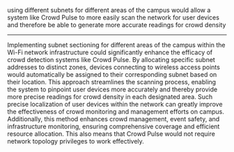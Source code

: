 using different subnets for different areas of the campus would allow a system like Crowd Pulse to more easily scan the network for user devices and therefore be able to generate more accurate readings for crowd density

---

Implementing subnet sectioning for different areas of the campus within the Wi-Fi network infrastructure could significantly enhance the efficacy of crowd detection systems like Crowd Pulse. By allocating specific subnet addresses to distinct zones, devices connecting to wireless access points would automatically be assigned to their corresponding subnet based on their location. This approach streamlines the scanning process, enabling the system to pinpoint user devices more accurately and thereby provide more precise readings for crowd density in each designated area. Such precise localization of user devices within the network can greatly improve the effectiveness of crowd monitoring and management efforts on campus. Additionally, this method enhances crowd management, event safety, and infrastructure monitoring, ensuring comprehensive coverage and efficient resource allocation. This also means that Crowd Pulse would not require network topology privileges to work effectively.
